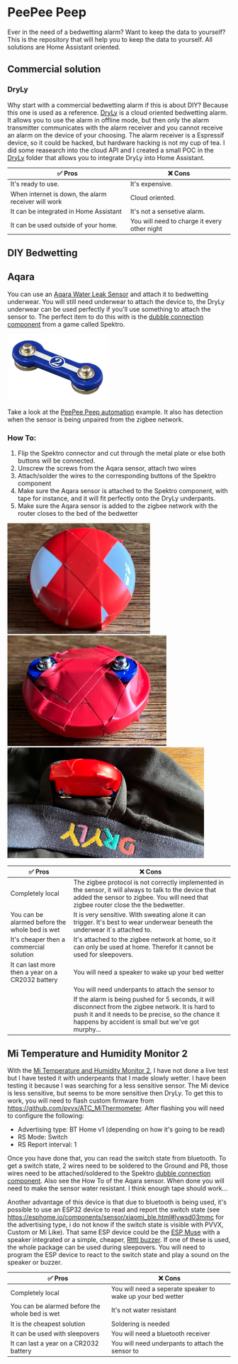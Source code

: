 # PeePee Peep

Ever in the need of a bedwetting alarm? Want to keep the data to yourself? This is the repository that will help you to keep the data to yourself. All solutions are Home Assistant oriented.

## Commercial solution

### DryLy

Why start with a commercial bedwetting alarm if this is about DIY? Because this one is used as a reference. [DryLy](https://dryly.com/) is a cloud oriented bedwetting alarm. It allows you to use the alarm in offline mode, but then only the alarm transmitter communicates with the alarm receiver and you cannot receive an alarm on the device of your choosing. The alarm receiver is a Espressif device, so it could be hacked, but hardware hacking is not my cup of tea. I did some reasearch into the cloud API and I created a small POC in the [DryLy](dryly_watcher/README.md) folder that allows you to integrate DryLy into Home Assistant.

| ✅ Pros | ❌ Cons |
| ------- | ------- |
| It's ready to use.                                  | It's expensive. |
| When internet is down, the alarm receiver will work | Cloud oriented. |
| It can be integrated in Home Assistant              | It's not a sensetive alarm. |
| It can be used outside of your home.                | You will need to charge it every other night |

## DIY Bedwetting

## Aqara

You can use an [Aqara Water Leak Sensor](https://www.aqara.com/us/product/water-sensor/) and attach it to bedwetting underwear. You will still need underwear to attach the device to, the DryLy underwear can be used perfectly if you'll use something to attach the sensor to. The perfect item to do this with is the [dubble connection component](https://www.speeltechniek.nl/Spektro-Dubbel-verbindingsonderdeel) from a game called Spektro.

<img src="./images/spektro.png" height="150"/>

Take a look at the [PeePee Peep automation](peepee-peep/README.md) example. It also has detection when the sensor is being unpaired from the zigbee network.

### How To:

1. Flip the Spektro connector and cut through the metal plate or else both buttons will be connected.
2. Unscrew the screws from the Aqara sensor, attach two wires
3. Attach/solder the wires to  the corresponding buttons of the Spektro component
4. Make sure the Aqara sensor is attached to the Spektro component, with tape for instance, and it will fit perfectly onto the DryLy underpants.
5. Make sure the Aqara sensor is added to the zigbee network with the router closes to the bed of the bedwetter

<img src="./images/ppp_aqara_front.png" height="250"/> <img src="./images/ppp_aqara_bottom.png" height="250"/> <img src="./images/ppp_aqara_attached.png" height="250"/>

| ✅ Pros | ❌ Cons |
| ------- | ------- |
| Completely local                              | The zigbee protocol is not correctly implemented in the sensor, it will always to talk to the device that added the sensor to zigbee. You will need that zigbee router close the the bedwetter. |
| You can be alarmed before the whole bed is wet   | It is very sensitive. With sweating alone it can trigger. It's best to wear underwear beneath the underwear it`s attached to. |
| It's cheaper then a commercial solution          | It's attached to the zigbee network at home, so it can only be used at home. Therefor it cannot be used for sleepovers. |
| It can last more then a year on a CR2032 battery | You will need a speaker to wake up your bed wetter |
|                                                  | You will need underpants to attach the sensor to |
|                                                  | If the alarm is being pushed for 5 seconds, it will disconnect from the zigbee network. It is hard to push it and it needs to be precise, so the chance it happens by accident is small but we've got murphy... |

## Mi Temperature and Humidity Monitor 2

With the [Mi Temperature and Humidity Monitor 2](https://ams.buy.mi.com/uk/item/3204500023), I have not done a live test but I have tested it with underpeants that I made slowly wetter. I have been testing it because I was searching for a less sensitive sensor. The Mi device is less sensitive, but seems to be more sensitive then DryLy. To get this to work, you will need to flash custom firmware from https://github.com/pvvx/ATC_MiThermometer. After flashing you will need to configure the following:

* Advertising type: BT Home v1 (depending on how it's going to be read)
* RS Mode: Switch
* RS Report interval: 1

Once you have done that, you can read the switch state from bluetooth. To get a switch state, 2 wires need to be soldered to the Ground and P8, those wires need to be attached/soldered to the Spektro [dubble connection component](https://www.speeltechniek.nl/Spektro-Dubbel-verbindingsonderdeel). Also see the How To of the Aqara sensor. When done you will need to make the sensor water resistant. I think enough tape should work...

Another advantage of this device is that due to bluetooth is being used, it's possible to use an ESP32 device to read and report the switch state (see https://esphome.io/components/sensor/xiaomi_ble.html#lywsd03mmc for the advertising type, i do not know if the switch state is visible with PVVX, Custom or Mi Like). That same ESP device could be the [ESP Muse](https://www.amazon.com/RASPIAUDIO-ESPMUSE-Development-Speaker-Microphone/dp/B09N3S9S29) with a speaker integrated or a simple, cheaper, [Rtttl buzzer](https://esphome.io/components/rtttl.html). If one of these is used, the whole package can be used during sleepovers. You will need to program the ESP device to react to the switch state and play a sound on the speaker or buzzer.


| ✅ Pros | ❌ Cons |
| ------- | ------- |
| Completely local                               | You will need a seperate speaker to wake up your bed wetter |
| You can be alarmed before the whole bed is wet | It's not water resistant |
| It is the cheapest solution                    | Soldering is needed |
| It can be used with sleepovers                 | You will need a bluetooth receiver |
| It can last a year on a CR2032 battery         | You will need underpants to attach the sensor to |